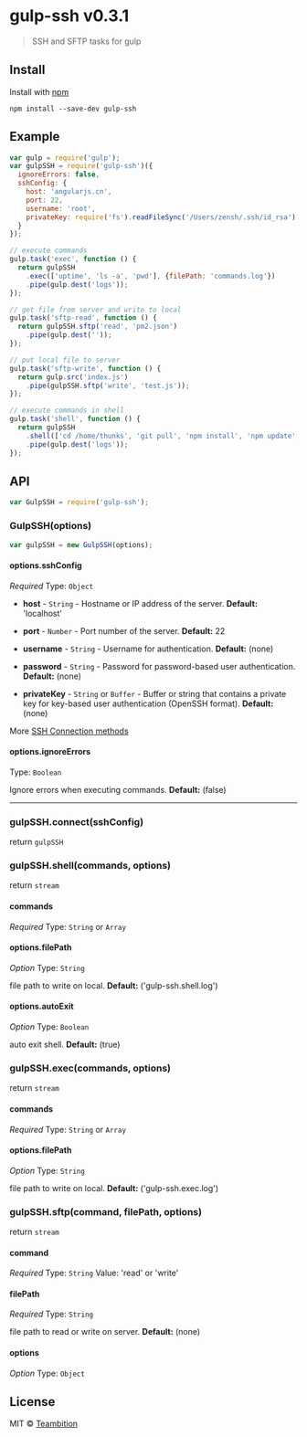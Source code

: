 # gulp-ssh v0.3.1

> SSH and SFTP tasks for gulp


## Install

Install with [npm](https://npmjs.org/package/gulp-ssh)

```
npm install --save-dev gulp-ssh
```


## Example

```js
var gulp = require('gulp');
var gulpSSH = require('gulp-ssh')({
  ignoreErrors: false,
  sshConfig: {
    host: 'angularjs.cn',
    port: 22,
    username: 'root',
    privateKey: require('fs').readFileSync('/Users/zensh/.ssh/id_rsa')
  }
});

// execute commands
gulp.task('exec', function () {
  return gulpSSH
    .exec(['uptime', 'ls -a', 'pwd'], {filePath: 'commands.log'})
    .pipe(gulp.dest('logs'));
});

// get file from server and write to local
gulp.task('sftp-read', function () {
  return gulpSSH.sftp('read', 'pm2.json')
    .pipe(gulp.dest(''));
});

// put local file to server
gulp.task('sftp-write', function () {
  return gulp.src('index.js')
    .pipe(gulpSSH.sftp('write', 'test.js'));
});

// execute commands in shell
gulp.task('shell', function () {
  return gulpSSH
    .shell(['cd /home/thunks', 'git pull', 'npm install', 'npm update', 'npm test'], {filePath: 'shell.log'})
    .pipe(gulp.dest('logs'));
});
```

## API

```js
var GulpSSH = require('gulp-ssh');
```

### GulpSSH(options)

```js
var gulpSSH = new GulpSSH(options);
```

#### options.sshConfig

*Required*
Type: `Object`

* **host** - `String` - Hostname or IP address of the server. **Default:** 'localhost'

* **port** - `Number` - Port number of the server. **Default:** 22

* **username** - `String` - Username for authentication. **Default:** (none)

* **password** - `String` - Password for password-based user authentication. **Default:** (none)

* **privateKey** - `String` or `Buffer` - Buffer or string that contains a private key for key-based user authentication (OpenSSH format). **Default:** (none)

More [SSH Connection methods](https://github.com/mscdex/ssh2#connection-methods)

#### options.ignoreErrors

Type: `Boolean`

Ignore errors when executing commands. **Default:** (false)

*****

### gulpSSH.connect(sshConfig)

return `gulpSSH`

### gulpSSH.shell(commands, options)

return `stream`

#### commands

*Required*
Type: `String` or `Array`

#### options.filePath

*Option*
Type: `String`

file path to write on local. **Default:** ('gulp-ssh.shell.log')

#### options.autoExit

*Option*
Type: `Boolean`

auto exit shell. **Default:** (true)

### gulpSSH.exec(commands, options)

return `stream`

#### commands

*Required*
Type: `String` or `Array`

#### options.filePath

*Option*
Type: `String`

file path to write on local. **Default:** ('gulp-ssh.exec.log')


### gulpSSH.sftp(command, filePath, options)

return `stream`

#### command

*Required*
Type: `String`
Value: 'read' or 'write'

#### filePath

*Required*
Type: `String`

file path to read or write on server. **Default:** (none)

#### options

*Option*
Type: `Object`

## License

MIT © [Teambition](http://teambition.com)
